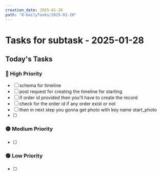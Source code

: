 ```yaml
---
creation_date: 2025-01-28
path: "8-DailyTasks/2025-01-28"
---
```

#  Tasks for subtask - 2025-01-28


## Today's Tasks
### 🔴 High Priority
- [ ] schema for timeline
- [ ] post request for creating the timeline for starting
- [ ] if order id provided then you'll have to create the record
- [ ] check for the order id if any order exist or not
- [ ] then in next step you gonna get photo with key name start_photo
- [ ] 
### 🟡 Medium Priority
- [ ] 

### 🟢 Low Priority
- [ ] 
